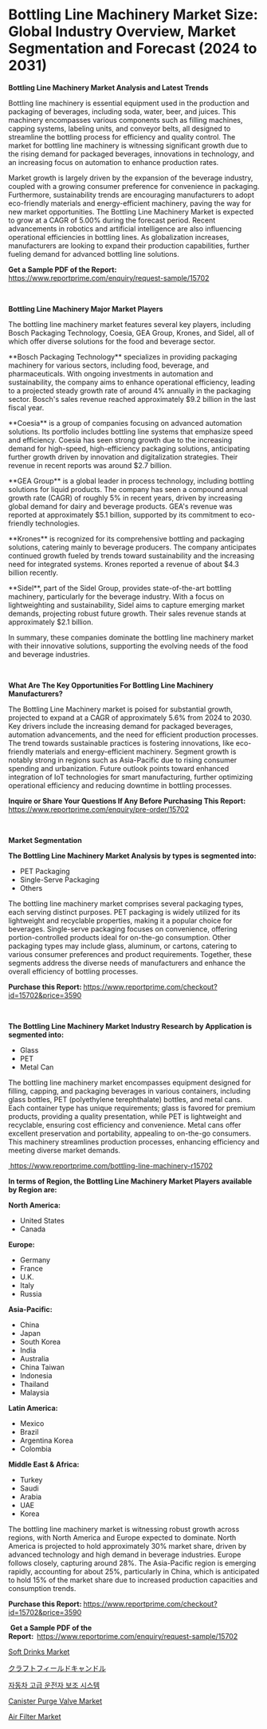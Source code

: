 <p><h1>Bottling Line Machinery Market Size: Global Industry Overview, Market Segmentation and Forecast (2024 to 2031)</h1></p><p><strong>Bottling Line Machinery Market Analysis and Latest Trends</strong></p>
<p><p>Bottling line machinery is essential equipment used in the production and packaging of beverages, including soda, water, beer, and juices. This machinery encompasses various components such as filling machines, capping systems, labeling units, and conveyor belts, all designed to streamline the bottling process for efficiency and quality control. The market for bottling line machinery is witnessing significant growth due to the rising demand for packaged beverages, innovations in technology, and an increasing focus on automation to enhance production rates.</p><p>Market growth is largely driven by the expansion of the beverage industry, coupled with a growing consumer preference for convenience in packaging. Furthermore, sustainability trends are encouraging manufacturers to adopt eco-friendly materials and energy-efficient machinery, paving the way for new market opportunities. The Bottling Line Machinery Market is expected to grow at a CAGR of 5.00% during the forecast period. Recent advancements in robotics and artificial intelligence are also influencing operational efficiencies in bottling lines. As globalization increases, manufacturers are looking to expand their production capabilities, further fueling demand for advanced bottling line solutions.</p></p>
<p><strong>Get a Sample PDF of the Report:&nbsp;</strong> <a href="https://www.reportprime.com/enquiry/request-sample/15702">https://www.reportprime.com/enquiry/request-sample/15702</a></p>
<p>&nbsp;</p>
<p><strong>Bottling Line Machinery Major Market Players</strong></p>
<p><p>The bottling line machinery market features several key players, including Bosch Packaging Technology, Coesia, GEA Group, Krones, and Sidel, all of which offer diverse solutions for the food and beverage sector.</p><p>**Bosch Packaging Technology** specializes in providing packaging machinery for various sectors, including food, beverage, and pharmaceuticals. With ongoing investments in automation and sustainability, the company aims to enhance operational efficiency, leading to a projected steady growth rate of around 4% annually in the packaging sector. Bosch's sales revenue reached approximately $9.2 billion in the last fiscal year.</p><p>**Coesia** is a group of companies focusing on advanced automation solutions. Its portfolio includes bottling line systems that emphasize speed and efficiency. Coesia has seen strong growth due to the increasing demand for high-speed, high-efficiency packaging solutions, anticipating further growth driven by innovation and digitalization strategies. Their revenue in recent reports was around $2.7 billion.</p><p>**GEA Group** is a global leader in process technology, including bottling solutions for liquid products. The company has seen a compound annual growth rate (CAGR) of roughly 5% in recent years, driven by increasing global demand for dairy and beverage products. GEA's revenue was reported at approximately $5.1 billion, supported by its commitment to eco-friendly technologies.</p><p>**Krones** is recognized for its comprehensive bottling and packaging solutions, catering mainly to beverage producers. The company anticipates continued growth fueled by trends toward sustainability and the increasing need for integrated systems. Krones reported a revenue of about $4.3 billion recently.</p><p>**Sidel**, part of the Sidel Group, provides state-of-the-art bottling machinery, particularly for the beverage industry. With a focus on lightweighting and sustainability, Sidel aims to capture emerging market demands, projecting robust future growth. Their sales revenue stands at approximately $2.1 billion. </p><p>In summary, these companies dominate the bottling line machinery market with their innovative solutions, supporting the evolving needs of the food and beverage industries.</p></p>
<p>&nbsp;</p>
<p><strong>What Are The Key Opportunities For Bottling Line Machinery Manufacturers?</strong></p>
<p><p>The Bottling Line Machinery market is poised for substantial growth, projected to expand at a CAGR of approximately 5.6% from 2024 to 2030. Key drivers include the increasing demand for packaged beverages, automation advancements, and the need for efficient production processes. The trend towards sustainable practices is fostering innovations, like eco-friendly materials and energy-efficient machinery. Segment growth is notably strong in regions such as Asia-Pacific due to rising consumer spending and urbanization. Future outlook points toward enhanced integration of IoT technologies for smart manufacturing, further optimizing operational efficiency and reducing downtime in bottling processes.</p></p>
<p><strong>Inquire or Share Your Questions If Any Before Purchasing This Report:</strong> <a href="https://www.reportprime.com/enquiry/pre-order/15702">https://www.reportprime.com/enquiry/pre-order/15702</a></p>
<p>&nbsp;</p>
<p><strong>Market Segmentation</strong></p>
<p><strong>The Bottling Line Machinery Market Analysis by types is segmented into:</strong></p>
<p><ul><li>PET Packaging</li><li>Single-Serve Packaging</li><li>Others</li></ul></p>
<p><p>The bottling line machinery market comprises several packaging types, each serving distinct purposes. PET packaging is widely utilized for its lightweight and recyclable properties, making it a popular choice for beverages. Single-serve packaging focuses on convenience, offering portion-controlled products ideal for on-the-go consumption. Other packaging types may include glass, aluminum, or cartons, catering to various consumer preferences and product requirements. Together, these segments address the diverse needs of manufacturers and enhance the overall efficiency of bottling processes.</p></p>
<p><strong>Purchase this Report:&nbsp;</strong><a href="https://www.reportprime.com/checkout?id=15702&price=3590">https://www.reportprime.com/checkout?id=15702&price=3590</a></p>
<p>&nbsp;</p>
<p><strong>The Bottling Line Machinery Market Industry Research by Application is segmented into:</strong></p>
<p><ul><li>Glass</li><li>PET</li><li>Metal Can</li></ul></p>
<p><p>The bottling line machinery market encompasses equipment designed for filling, capping, and packaging beverages in various containers, including glass bottles, PET (polyethylene terephthalate) bottles, and metal cans. Each container type has unique requirements; glass is favored for premium products, providing a quality presentation, while PET is lightweight and recyclable, ensuring cost efficiency and convenience. Metal cans offer excellent preservation and portability, appealing to on-the-go consumers. This machinery streamlines production processes, enhancing efficiency and meeting diverse market demands.</p></p>
<p><a href="https://www.reportprime.com/bottling-line-machinery-r15702">&nbsp;https://www.reportprime.com/bottling-line-machinery-r15702</a></p>
<p><strong>In terms of Region, the Bottling Line Machinery Market Players available by Region are:</strong></p>
<p>
    <p> <strong> North America: </strong>
        <ul>
            <li>United States</li>
            <li>Canada</li>
        </ul>
        </p> 
    <p> <strong> Europe: </strong>
        <ul>
            <li>Germany</li>
            <li>France</li>
            <li>U.K.</li>
            <li>Italy</li>
            <li>Russia</li>
        </ul>
        </p> 
    <p> <strong> Asia-Pacific: </strong>
        <ul>
            <li>China</li>
            <li>Japan</li>
            <li>South Korea</li>
            <li>India</li>
            <li>Australia</li>
            <li>China Taiwan</li>
            <li>Indonesia</li>
            <li>Thailand</li>
            <li>Malaysia</li>
        </ul>
        </p> 
    <p> <strong> Latin America: </strong>
        <ul>
            <li>Mexico</li>
            <li>Brazil</li>
            <li>Argentina Korea</li>
            <li>Colombia</li>
        </ul>
        </p> 
    <p> <strong> Middle East & Africa: </strong>
        <ul>
            <li>Turkey</li>
            <li>Saudi</li>
            <li>Arabia</li>
            <li>UAE</li>
            <li>Korea</li>
        </ul>
    </p>
    </p>
<p><p>The bottling line machinery market is witnessing robust growth across regions, with North America and Europe expected to dominate. North America is projected to hold approximately 30% market share, driven by advanced technology and high demand in beverage industries. Europe follows closely, capturing around 28%. The Asia-Pacific region is emerging rapidly, accounting for about 25%, particularly in China, which is anticipated to hold 15% of the market share due to increased production capacities and consumption trends.</p></p>
<p><strong>Purchase this Report: </strong><a href="https://www.reportprime.com/checkout?id=15702&price=3590">https://www.reportprime.com/checkout?id=15702&price=3590</a></p>
<p>&nbsp;<strong>Get a Sample PDF of the Report:&nbsp;&nbsp;</strong><a href="https://www.reportprime.com/enquiry/request-sample/15702">https://www.reportprime.com/enquiry/request-sample/15702</a></p>
<p><strong></strong></p>
<p><p><a href="https://www.linkedin.com/pulse/global-soft-drinks-market-trends-insights-growth-opportunities-m6gte?trackingId=%2B1gXUnqJS7uMiC2Dz5pl7Q%3D%3D">Soft Drinks Market</a></p><p><a href="https://medium.com/@beaumontdavv7mp/craft-field-candles-market-%E3%81%AE%E3%82%B0%E3%83%AD%E3%83%BC%E3%83%90%E3%83%AB%E5%B8%82%E5%A0%B4%E6%A6%82%E8%A6%81%E3%81%AF-%E4%B8%96%E7%95%8C%E3%81%8A%E3%82%88%E3%81%B3%E4%B8%BB%E8%A6%81%E5%B8%82%E5%A0%B4%E3%81%AB%E3%81%8A%E3%81%91%E3%82%8B%E6%A5%AD%E7%95%8C%E3%81%AB%E5%BD%B1%E9%9F%BF%E3%82%92%E4%B8%8E%E3%81%88%E3%82%8B%E4%B8%BB%E8%A6%81%E3%81%AA%E3%83%88%E3%83%AC%E3%83%B3%E3%83%89%E3%81%AB%E3%81%A4%E3%81%84%E3%81%A6-%E7%8B%AC%E8%87%AA%E3%81%AE%E8%A6%96%E7%82%B9%E3%82%92%E6%8F%90%E4%BE%9B%E3%81%97%E3%81%BE%E3%81%99-edc08a8574cf">クラフトフィールドキャンドル</a></p><p><a href="https://medium.com/@samiaahmed980/%EC%84%B8%EA%B3%84-automotive-advanced-driver-assistance-systems-market-%EC%9D%80-2024%EC%97%90%EC%84%9C-2031%EB%A1%9C-%EC%97%B0%ED%8F%89%EA%B7%A0-%EC%A6%9D%EA%B0%80%EC%9C%A8%EC%9D%84-%EB%B3%B4%EC%9D%BC-%EA%B2%83%EC%9C%BC%EB%A1%9C-%EC%98%88%EC%83%81%EB%90%A9%EB%8B%88%EB%8B%A4-cf3e72b6c3df">자동차 고급 운전자 보조 시스템</a></p><p><a href="https://issuu.com/reportprime-2/docs/canister-purge-valve-market-size-20_f61e89332de44b">Canister Purge Valve Market</a></p><p><a href="https://www.linkedin.com/pulse/global-air-filter-market-exploring-share-trends-future-growth-iside?trackingId=aplUBrhKSDSsEj%2BgqNNh5w%3D%3D">Air Filter Market</a></p></p>